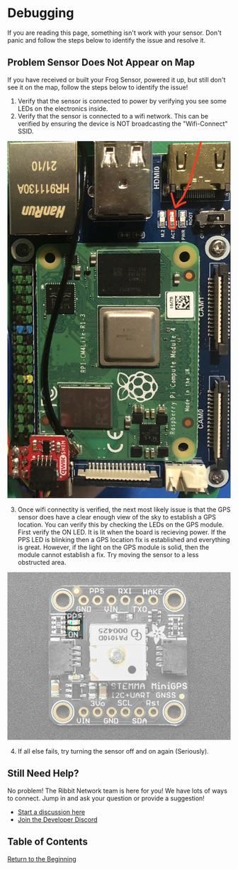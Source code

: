# Debugging
If you are reading this page, something isn't work with your sensor. Don't panic and follow the steps below to identify the issue and resolve it.

## Problem Sensor Does Not Appear on Map
If you have received or built your Frog Sensor, powered it up, but still don't see it on the map, follow the steps below to identify the issue!

1. Verify that the sensor is connected to power by verifying you see some LEDs on the electronics inside.
2. Verify that the sensor is connected to a wifi network. This can be verified by ensuring the device is NOT broadcasting the "Wifi-Connect" SSID.

<img src="images/act_led.jpeg" width="600">

3. Once wifi connectity is verified, the next most likely issue is that the GPS sensor does have a clear enough view of the sky to establish a GPS location. You can verify this by checking the LEDs on the GPS module.
First verify the ON LED. It is lit when the board is recieving power.
If the PPS LED is blinking then a GPS location fix is established and everything is great. 
However, if the light on the GPS module is solid, then the module cannot establish a fix. 
Try moving the sensor to a less obstructed area.

<img src="images/adafruit_products_Mini_GPS_pinouts_LEDs.png" width="600">

4. If all else fails, try turning the sensor off and on again (Seriously).


## Still Need Help?
No problem! The Ribbit Network team is here for you! We have lots of ways to connect. Jump in and ask your question or provide a suggestion!
* [Start a discussion here](https://github.com/Ribbit-Network/ribbit-network-frog-sensor/discussions/new)
* [Join the Developer Discord](https://discord.gg/vq8PkDb2TC)

## Table of Contents
[Return to the Beginning](0-start-here.md)